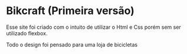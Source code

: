 # Bikcraft (Primeira versão)

Esse site foi criado com o intuito de utilizar o Html e Css porém sem ser utilizado flexbox.

Todo o design foi pensado para uma loja de bicicletas
